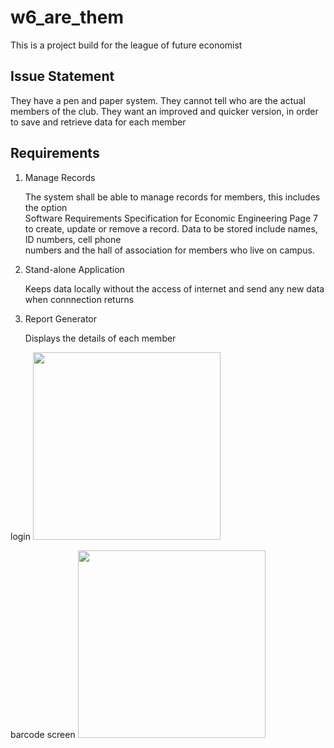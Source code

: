 # w6_are_them

This is a project build for the league of future economist

## Issue Statement

They have a pen and paper system. They cannot tell who are the actual members of the club. They want an
improved and quicker version, in order to save and retrieve data for each member

## Requirements

1. Manage Records 

   The system shall be able to manage records for members, this includes the option  
   Software Requirements Specification for Economic Engineering Page 7  
   to create, update or remove a record. Data to be stored include names, ID numbers, cell phone  
   numbers and the hall of association for members who live on campus.

2. Stand-alone Application 

   Keeps data locally without the access of internet and send any new data when connnection returns 

3. Report Generator

   Displays the details of each member
   
<p> 
   login
    <span align="center">
     <img width="300" height="auto" src="https://i.imgur.com/Ef44hjL.png">
   </span>
</p>

 <span align="center">
   barcode screen
  <img width="300" height="auto" src="https://i.imgur.com/vseAuMI.png">
</span>

